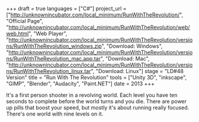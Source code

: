 +++
draft = true
languages = ["C#"]
project_url = ["http://unknownincubator.com/local_minimum/RunWithTheRevolution/", "Official Page",
"http://unknownincubator.com/local_minimum/RunWithTheRevolution/web/web.html", "Web Player",
"http://unknownincubator.com/local_minimum/RunWithTheRevolution/versions/RunWithTheRevolution_windows.zip", "Download: Windows",
"http://unknownincubator.com/local_minimum/RunWithTheRevolution/versions/RunWithTheRevolution_mac.app.tar", "Download: Mac",
"http://unknownincubator.com/local_minimum/RunWithTheRevolution/versions/RunWithTheRevolution_linux.tar", "Download: Linux"]
stage = "LD#48 Version"
title = "Run With The Revolution"
tools = ["Unity 3D", "inkscape", "GIMP", "Blender", "Audacity", "Paint.NET"]
date = 2013
+++

It's a first person shooter in a revolving world. Each level you have ten seconds to complete before the world turns and you die. There are power up pills that boost your speed, but mostly it's about running really focused. There's one world with nine levels on it.

